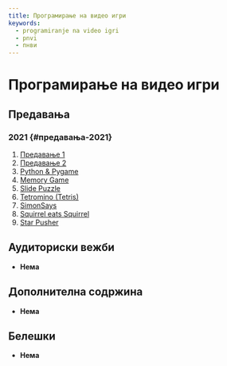 ```yaml
---
title: Програмирање на видео игри
keywords:
  - programiranje na video igri
  - pnvi
  - пнви
---
```


# Програмирање на видео игри

## Предавања

### 2021 {#предавања-2021}

1. [Предавање 1](https://bbb-lb.finki.ukim.mk/playback/presentation/2.3/2abc83056e46324f3ebf38e461337fa9be081b73-1633366079065?meetingId=2abc83056e46324f3ebf38e461337fa9be081b73-1633366079065&fbclid=IwAR1ex2D9O3njN_cJpH52qsq1nwCg3mShFOEFDfv6MRbTosKITVxM1LHVr5Y)
2. [Предавање 2](https://bbb-lb.finki.ukim.mk/playback/presentation/2.3/84b4503ff76d9a0c1dd0547a02181efeb56b57d5-1634918968084?meetingId=84b4503ff76d9a0c1dd0547a02181efeb56b57d5-1634918968084&fbclid=IwAR2r38Ou7kALY877cyMg62EdLxXHf2Wl6Lzm7NTxfrYDhFNGe18lhZM0bZA)
3. [Python & Pygame](https://bbb-lb.finki.ukim.mk/playback/presentation/2.3/b36c6e5e58bcad3b8d39d06f40376f1786dd7fb6-1635521849022?meetingId=b36c6e5e58bcad3b8d39d06f40376f1786dd7fb6-1635521849022)
4. [Memory Game](https://bbb-lb.finki.ukim.mk/playback/presentation/2.3/eb3e4673c07c966979ad05be6ef8462ca7289815-1636128058550?meetingId=eb3e4673c07c966979ad05be6ef8462ca7289815-1636128058550)
5. [Slide Puzzle](https://bbb-lb.finki.ukim.mk/playback/presentation/2.3/8b0946892fcef76910fe73bcf4f140bbd86e8a74-1636735223866?meetingId=8b0946892fcef76910fe73bcf4f140bbd86e8a74-1636735223866)
6. [Tetromino (Tetris)](https://bbb-lb.finki.ukim.mk/playback/presentation/2.3/d607dbb529383f163cf7eb8cc5bfc3aed6f2d9c1-1639156400647)
7. [SimonSays](https://bbb-lb.finki.ukim.mk/playback/presentation/2.3/686ca2f0b434f631ef6ead928ea0734f1de05a9b-1637223065518?meetingId=686ca2f0b434f631ef6ead928ea0734f1de05a9b-1637223065518)
8. [Squirrel eats Squirrel](https://bbb-lb.finki.ukim.mk/playback/presentation/2.3/40e44ba898f20b110b5f39a4f83d6debf230db4f-1639759409731)
9. [Star Pusher](https://bbb-lb.finki.ukim.mk/playback/presentation/2.3/ea6a0e1c907e4424440ae2375bbda7bbaef41035-1640363064016)

## Аудиториски вежби

- **Нема**

## Дополнителна содржина

- **Нема**

## Белешки

- **Нема**
